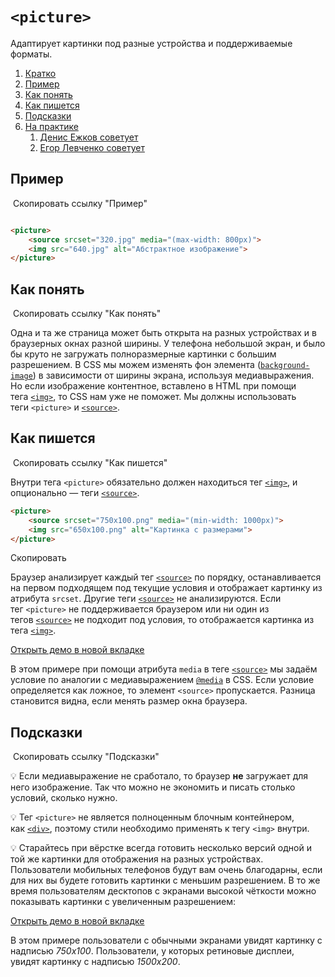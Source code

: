 
# `<picture>`

Адаптирует картинки под разные устройства и поддерживаемые форматы.


1. [Кратко](https://doka.guide/html/picture/#kratko)
2. [Пример](https://doka.guide/html/picture/#primer)
3. [Как понять](https://doka.guide/html/picture/#kak-ponyat)
4. [Как пишется](https://doka.guide/html/picture/#kak-pishetsya)
5. [Подсказки](https://doka.guide/html/picture/#podskazki)
6. [На практике](https://doka.guide/html/picture/#na-praktike)
    1. [Денис Ежков советует](https://doka.guide/html/picture/#denis-ezhkov-sovetuet)
    2. [Егор Левченко советует](https://doka.guide/html/picture/#egor-levchenko-sovetuet)

## Пример

 Скопировать ссылку "Пример"

```html

<picture>   
	<source srcset="320.jpg" media="(max-width: 800px)">   
	<img src="640.jpg" alt="Абстрактное изображение"> 
</picture>

```

## Как понять

 Скопировать ссылку "Как понять"

Одна и та же страница может быть открыта на разных устройствах и в браузерных окнах разной ширины. У телефона небольшой экран, и было бы круто не загружать полноразмерные картинки с большим разрешением. В CSS мы можем изменять фон элемента ([`background-image`](https://doka.guide/css/background-image/)) в зависимости от ширины экрана, используя медиавыражения. Но если изображение контентное, вставлено в HTML при помощи тега [`<img>`](https://doka.guide/html/img/), то CSS нам уже не поможет. Мы должны использовать теги `<picture>` и [`<source>`](https://doka.guide/html/source/).

## Как пишется

 Скопировать ссылку "Как пишется"

Внутри тега `<picture>` обязательно должен находиться тег [`<img>`](https://doka.guide/html/img/), и опционально — теги [`<source>`](https://doka.guide/html/source/).

```html
<picture>   
	<source srcset="750x100.png" media="(min-width: 1000px)">   
	<img src="650x100.png" alt="Картинка с размерами"> 
</picture>
```
Скопировать

Браузер анализирует каждый тег [`<source>`](https://doka.guide/html/source/) по порядку, останавливается на первом подходящем под текущие условия и отображает картинку из атрибута `srcset`. Другие теги [`<source>`](https://doka.guide/html/source/) не анализируются. Если тег `<picture>` не поддерживается браузером или ни один из тегов [`<source>`](https://doka.guide/html/source/) не подходит под условия, то отображается картинка из тега [`<img>`](https://doka.guide/html/img/).

[Открыть демо в новой вкладке](https://doka.guide/html/picture/demos/default/)

В этом примере при помощи атрибута `media` в теге [`<source>`](https://doka.guide/html/source/) мы задаём условие по аналогии с медиавыражением [`@media`](https://doka.guide/css/media/) в CSS. Если условие определяется как ложное, то элемент `<source>` пропускается. Разница становится видна, если менять размер окна браузера.

## Подсказки

 Скопировать ссылку "Подсказки"

💡 Если медиавыражение не сработало, то браузер **не** загружает для него изображение. Так что можно не экономить и писать столько условий, сколько нужно.

💡 Тег `<picture>` не является полноценным блочным контейнером, как [`<div>`](https://doka.guide/html/div/), поэтому стили необходимо применять к тегу `<img>` внутри.

💡 Старайтесь при вёрстке всегда готовить несколько версий одной и той же картинки для отображения на разных устройствах. Пользователи мобильных телефонов будут вам очень благодарны, если для них вы будете готовить картинки с меньшим разрешением. В то же время пользователям десктопов с экранами высокой чёткости можно показывать картинки с увеличенным разрешением:

[Открыть демо в новой вкладке](https://doka.guide/html/picture/demos/retina-picture/)

В этом примере пользователи с обычными экранами увидят картинку с надписью _750x100_. Пользователи, у которых ретиновые дисплеи, увидят картинку с надписью _1500x200_.